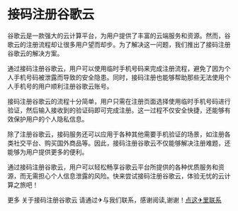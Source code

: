 # 接码注册谷歌云

谷歌云是一款强大的云计算平台，为用户提供了丰富的云端服务和资源。然而，谷歌云的注册流程却让很多用户望而却步。为了解决这一问题，我们推出了接码注册谷歌云的解决方案。

通过接码注册谷歌云，用户可以使用临时手机号码来完成注册流程，避免了因为个人手机号码被泄露而导致的安全隐患。同时，接码注册也能够帮助那些无法使用个人手机号的用户顺利注册谷歌云账号。

接码注册谷歌云的流程十分简单，用户只需在注册页面选择使用临时手机号码进行验证，然后输入接收到的验证码即可完成注册。这一过程不仅安全快捷，还能够有效保护用户的个人隐私信息。

除了注册谷歌云，接码服务还可以应用于各种其他需要手机验证的场景，如注册各类社交平台、购买国外商品等。因此，接码注册谷歌云不仅能够解决注册难题，还能够为用户提供更多的便利。

通过接码注册谷歌云，用户可以轻松畅享谷歌云平台所提供的各种优质服务和资源，而无需担心个人信息泄露的风险。快来尝试接码注册谷歌云，体验无忧的云计算之旅吧！

更多 关于接码注册谷歌云 请通过✈与我们联系，感谢阅读,谢谢！[点这✈里联系](https://w.k02.cc)